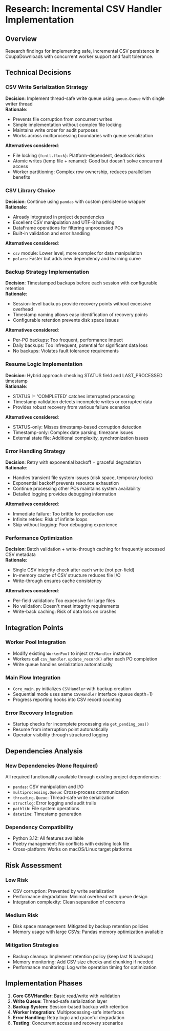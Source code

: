 # Research: Incremental CSV Handler Implementation

## Overview
Research findings for implementing safe, incremental CSV persistence in CoupaDownloads with concurrent worker support and fault tolerance.

## Technical Decisions

### CSV Write Serialization Strategy
**Decision**: Implement thread-safe write queue using `queue.Queue` with single writer thread  
**Rationale**: 
- Prevents file corruption from concurrent writes
- Simple implementation without complex file locking
- Maintains write order for audit purposes
- Works across multiprocessing boundaries with queue serialization

**Alternatives considered**:
- File locking (`fcntl.flock`): Platform-dependent, deadlock risks
- Atomic writes (temp file + rename): Good but doesn't solve concurrent access
- Worker partitioning: Complex row ownership, reduces parallelism benefits

### CSV Library Choice
**Decision**: Continue using `pandas` with custom persistence wrapper  
**Rationale**:
- Already integrated in project dependencies
- Excellent CSV manipulation and UTF-8 handling
- DataFrame operations for filtering unprocessed POs
- Built-in validation and error handling

**Alternatives considered**:
- `csv` module: Lower level, more complex for data manipulation
- `polars`: Faster but adds new dependency and learning curve

### Backup Strategy Implementation  
**Decision**: Timestamped backups before each session with configurable retention  
**Rationale**:
- Session-level backups provide recovery points without excessive overhead
- Timestamp naming allows easy identification of recovery points
- Configurable retention prevents disk space issues

**Alternatives considered**:
- Per-PO backups: Too frequent, performance impact
- Daily backups: Too infrequent, potential for significant data loss
- No backups: Violates fault tolerance requirements

### Resume Logic Implementation
**Decision**: Hybrid approach checking STATUS field and LAST_PROCESSED timestamp  
**Rationale**:
- STATUS != 'COMPLETED' catches interrupted processing
- Timestamp validation detects incomplete writes or corrupted data
- Provides robust recovery from various failure scenarios

**Alternatives considered**:
- STATUS-only: Misses timestamp-based corruption detection
- Timestamp-only: Complex date parsing, timezone issues
- External state file: Additional complexity, synchronization issues

### Error Handling Strategy
**Decision**: Retry with exponential backoff + graceful degradation  
**Rationale**:
- Handles transient file system issues (disk space, temporary locks)
- Exponential backoff prevents resource exhaustion
- Continue processing other POs maintains system availability
- Detailed logging provides debugging information

**Alternatives considered**:
- Immediate failure: Too brittle for production use
- Infinite retries: Risk of infinite loops
- Skip without logging: Poor debugging experience

### Performance Optimization
**Decision**: Batch validation + write-through caching for frequently accessed CSV metadata  
**Rationale**:
- Single CSV integrity check after each write (not per-field)
- In-memory cache of CSV structure reduces file I/O
- Write-through ensures cache consistency

**Alternatives considered**:
- Per-field validation: Too expensive for large files
- No validation: Doesn't meet integrity requirements
- Write-back caching: Risk of data loss on crashes

## Integration Points

### Worker Pool Integration
- Modify existing `WorkerPool` to inject `CSVHandler` instance
- Workers call `csv_handler.update_record()` after each PO completion
- Write queue handles serialization automatically

### Main Flow Integration  
- `Core_main.py` initializes `CSVHandler` with backup creation
- Sequential mode uses same `CSVHandler` interface (queue depth=1)
- Progress reporting hooks into CSV record counting

### Error Recovery Integration
- Startup checks for incomplete processing via `get_pending_pos()`
- Resume from interruption point automatically
- Operator visibility through structured logging

## Dependencies Analysis

### New Dependencies (None Required)
All required functionality available through existing project dependencies:
- `pandas`: CSV manipulation and I/O
- `multiprocessing.Queue`: Cross-process communication
- `threading.Queue`: Thread-safe write serialization  
- `structlog`: Error logging and audit trails
- `pathlib`: File system operations
- `datetime`: Timestamp generation

### Dependency Compatibility
- Python 3.12: All features available
- Poetry management: No conflicts with existing lock file
- Cross-platform: Works on macOS/Linux target platforms

## Risk Assessment

### Low Risk
- CSV corruption: Prevented by write serialization
- Performance degradation: Minimal overhead with queue design
- Integration complexity: Clean separation of concerns

### Medium Risk  
- Disk space management: Mitigated by backup retention policies
- Memory usage with large CSVs: Pandas memory optimization available

### Mitigation Strategies
- Backup cleanup: Implement retention policy (keep last N backups)
- Memory monitoring: Add CSV size checks and chunking if needed
- Performance monitoring: Log write operation timing for optimization

## Implementation Phases
1. **Core CSVHandler**: Basic read/write with validation
2. **Write Queue**: Thread-safe serialization layer  
3. **Backup System**: Session-based backup with retention
4. **Worker Integration**: Multiprocessing-safe interfaces
5. **Error Handling**: Retry logic and graceful degradation
6. **Testing**: Concurrent access and recovery scenarios